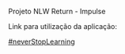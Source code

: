 Projeto NLW Return - Impulse

Link para utilização da aplicação: <a href="silvashebert-nlw-return-impulse.vercel.app">

#neverStopLearning
